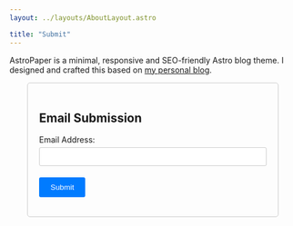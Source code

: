 ```yaml
---
layout: ../layouts/AboutLayout.astro

title: "Submit"
---
```


AstroPaper is a minimal, responsive and SEO-friendly Astro blog theme. I designed and crafted this based on [my personal blog](https://satnaing.dev/blog).

<!DOCTYPE html>
<html lang="en">
<head>
    <meta charset="UTF-8">
    <meta name="viewport" content="width=device-width, initial-scale=1.0">
    <title>Email Submission</title>
    <style>
        .container {
            max-width: 400px;
            margin: 0 auto;
            padding: 20px;
            border: 1px solid #ccc;
            border-radius: 5px;
        }
        .input-group {
            margin-bottom: 20px;
        }
        .input-group label {
            display: block;
            margin-bottom: 5px;
        }
        .input-group input {
            width: 100%;
            padding: 8px;
            border: 1px solid #ccc;
            border-radius: 3px;
        }
        .btn-submit {
            background-color: #007bff;
            color: #fff;
            border: none;
            border-radius: 3px;
            padding: 10px 20px;
            cursor: pointer;
        }
        .btn-submit:hover {
            background-color: #0056b3;
        }
    </style>
</head>
<body>
    <div class="container">
        <h2>Email Submission</h2>
        <form id="emailForm">
            <div class="input-group">
                <label for="email">Email Address:</label>
                <input type="email" id="email" name="email" required>
            </div>
            <button type="submit" class="btn-submit">Submit</button>
        </form>
    </div>
    <script>
        document.getElementById("emailForm").addEventListener("submit", function(event) {
            event.preventDefault();
            const email = document.getElementById("email").value;
            // 在此处添加将电子邮件地址提交到后端的逻辑
            console.log("Email submitted:", email);
            // 清空表单字段
            document.getElementById("email").value = "";
        });
    </script>
</body>
</html>





